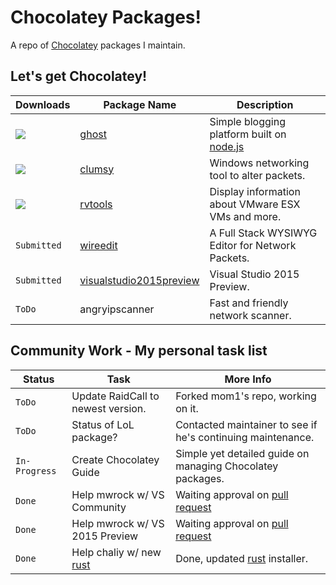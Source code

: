 # Chocolatey Packages!
A repo of [Chocolatey] packages I maintain.

## Let's get Chocolatey!
| Downloads | Package Name                    | Description                                                          |
|-----------|---------------------------------|----------------------------------------------------------------------|
| [![](http://img.shields.io/chocolatey/dt/ghost.svg)](https://chocolatey.org/packages/ghost) | [ghost]                          | Simple blogging platform built on [node.js]                          |
| [![](http://img.shields.io/chocolatey/dt/clumsy.svg)](https://chocolatey.org/packages/clumsy) | [clumsy]                        | Windows networking tool to alter packets.                            |
| [![](http://img.shields.io/chocolatey/dt/rvtools.svg)](https://chocolatey.org/packages/rvtools) | [rvtools]                        | Display information about VMware ESX VMs and more.                   |
| `Submitted` | [wireedit]                       | A Full Stack WYSIWYG Editor for Network Packets.                     |
| `Submitted` | [visualstudio2015preview]        | Visual Studio 2015 Preview.                                          |
| `ToDo` | angryipscanner                        | Fast and friendly network scanner.                                   |


## Community Work - My personal task list
| Status        | Task                                   | More Info                                                            |
|---------------|----------------------------------------|----------------------------------------------------------------------|
| `ToDo`        | Update RaidCall to newest version.     | Forked mom1's repo, working on it.                                   |
| `ToDo`        | Status of LoL package?                 | Contacted maintainer to see if he's continuing maintenance.          |
| `In-Progress` | Create Chocolatey Guide         | Simple yet detailed guide on managing Chocolatey packages.           |
| `Done`        | Help mwrock w/ VS Community     | Waiting approval on [pull request]                                   |
| `Done`        | Help mwrock w/ VS 2015 Preview  | Waiting approval on [pull request]                                   |
| `Done`        | Help chaliy w/ new [rust]       | Done, updated [rust] installer.                                      |



<!-- Links -->

[Chocolatey]: https://chocolatey.org/
[clumsy]: https://chocolatey.org/packages/clumsy
[rvtools]: https://chocolatey.org/packages/rvtools
[ghost]: https://chocolatey.org/packages/ghost
[wireedit]: https://chocolatey.org/packages/wireedit
[rust]: https://chocolatey.org/packages/rust
[pull request]: https://github.com/mwrock/Chocolatey-Packages/pull/23
[node.js]: http://nodejs.org/
[visualstudio2015preview]: https://chocolatey.org/packages/visualstudio2015preview
[rescuetime]: https://www.rescuetime.com/installers/RescueTimeInstaller.exe
[firefox-dev]: https://chocolatey.org/packages/firefox-dev
